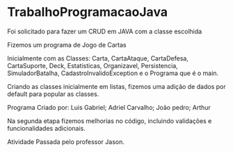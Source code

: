 # TrabalhoProgramacaoJava

Foi solicitado para fazer um CRUD em JAVA com a classe escolhida

Fizemos um programa de Jogo de Cartas

Inicialmente com as Classes: Carta, CartaAtaque, CartaDefesa, CartaSuporte, Deck, Estatisticas, Organizavel, Persistencia, SimuladorBatalha, CadastroInvalidoException e o Programa que é o main.

Criando as classes inicialmente em listas, fizemos uma adição de dados por default para popular as classes.

Programa Criado por:
Luis Gabriel;
Adriel Carvalho;
João pedro;
Arthur

Na segunda etapa fizemos melhorias no código, incluindo validações e funcionalidades adicionais.

Atividade Passada pelo professor Jason.
